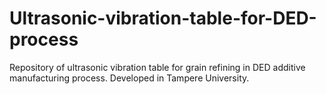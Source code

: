 # Ultrasonic-vibration-table-for-DED-process
Repository of ultrasonic vibration table  for grain refining in DED additive manufacturing process. Developed in Tampere University.
